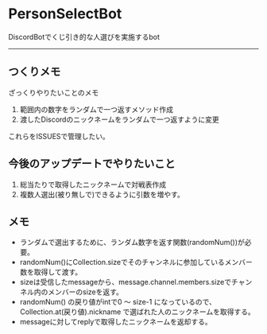 # PersonSelectBot
DiscordBotでくじ引き的な人選びを実施するbot

---

## つくりメモ

ざっくりやりたいことのメモ

1. 範囲内の数字をランダムで一つ返すメソッド作成
2. 渡したDiscordのニックネームをランダムで一つ返すように変更

これらをISSUESで管理したい。

## 今後のアップデートでやりたいこと

1. 総当たりで取得したニックネームで対戦表作成
2. 複数人選出(被り無しで)できるように引数を増やす。

## メモ

- ランダムで選出するために、ランダム数字を返す関数(randomNum())が必要。
- randomNum()にCollection.sizeでそのチャンネルに参加しているメンバー数を取得して渡す。
- sizeは受信したmessageから、message.channel.members.sizeでチャンネル内のメンバーのsizeを返す。
- randomNum() の戻り値がintで0 ～ size-1 になっているので、Collection.at(戻り値).nickname で選ばれた人のニックネームを取得する。
- messageに対してreplyで取得したニックネームを返却する。